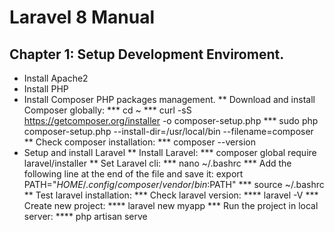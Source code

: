 # Laravel 8 Manual

## Chapter 1: Setup Development Enviroment.
* Install Apache2
* Install PHP
* Install Composer PHP packages management.
** Download and install Composer globally:
*** cd ~
*** curl -sS https://getcomposer.org/installer -o composer-setup.php
*** sudo php composer-setup.php --install-dir=/usr/local/bin --filename=composer
** Check composer installation:
*** composer --version
* Setup and install Laravel
** Install Laravel:
*** composer global require laravel/installer
** Set Laravel cli:
*** nano ~/.bashrc
*** Add the following line at the end of the file and save it: export PATH="$HOME/.config/composer/vendor/bin:$PATH"
*** source ~/.bashrc
** Test laravel installation:
*** Check laravel version:
**** laravel -V
*** Create new project:
**** laravel new myapp
*** Run the project in local server:
**** php artisan serve

